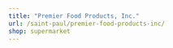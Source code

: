 ```yaml
---
title: "Premier Food Products, Inc."
url: /saint-paul/premier-food-products-inc/
shop: supermarket
---
```


